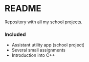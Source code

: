 # README #

Repository with all my school projects.

### Included ###
* Assistant utility app (school project)
* Several small assignments
* Introduction into C++
